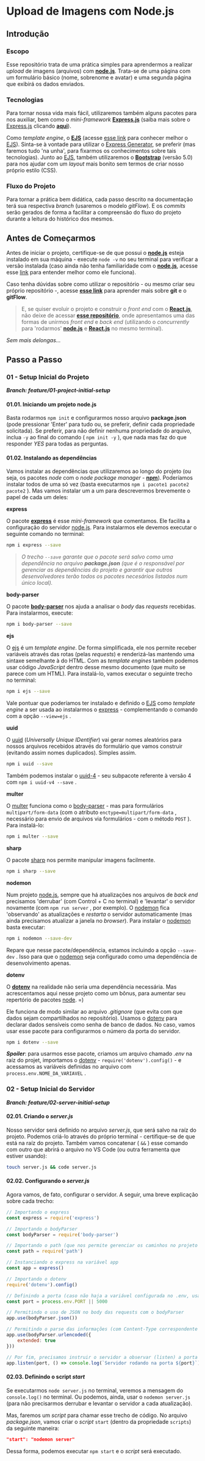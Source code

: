 # Upload de Imagens com Node.js

## Introdução

### Escopo

Esse repositório trata de uma prática simples para aprendermos a realizar _upload_ de imagens (arquivos) com **[node.js](https://nodejs.org/en/)**. Trata-se de uma página com um formulário básico (nome, sobrenome e avatar) e uma segunda página que exibirá os dados enviados.

### Tecnologias

Para tornar nossa vida mais fácil, utilizaremos também alguns pacotes para nos auxiliar, bem como o _mini-framework_ **[Express.js](https://expressjs.com/)** (saiba mais sobre o [Express.js](https://expressjs.com/) clicando **[aqui](https://github.com/Marcelo-Diament/express-intro)**).

Como _template engine_, o **[EJS](https://ejs.co/)** (acesse [esse link](https://github.com/Marcelo-Diament/template-engine-ejs) para conhecer melhor o [EJS](https://ejs.co/)). Sinta-se à vontade para utilizar o [Express Generator](https://github.com/Marcelo-Diament/express-generator), se preferir (mas faremos tudo 'na unha', para fixarmos os conhecimentos sobre tais tecnologias). Junto ao [EJS](https://ejs.co/), também utilizaremos o **[Bootstrap](https://getbootstrap.com/docs/5.0/)** (versão 5.0) para nos ajudar com um _layout_ mais bonito sem termos de criar nosso próprio estilo (CSS).

### Fluxo do Projeto

Para tornar a prática bem didática, cada passo descrito na documentação terá sua respectiva _branch_ (usaremos o modelo _gitFlow_). E os _commits_ serão gerados de forma a facilitar a compreensão do fluxo do projeto durante a leitura do histórico dos mesmos.

## Antes de Começarmos

Antes de iniciar o projeto, certifique-se de que possui o **[node.js](https://nodejs.org/en/)** esteja instalado em sua máquina - execute `node -v` no seu terminal para verificar a versão instalada (caso ainda não tenha familiaridade com o **[node.js](https://nodejs.org/en/)**, acesse esse [link](https://github.com/Marcelo-Diament/node-intro) para entender melhor como ele funciona).

Caso tenha dúvidas sobre como utilizar o repositório - ou mesmo criar seu próprio repositório -, acesse **[esse link](https://thewebdev.com.br/git.php)** para aprender mais sobre **git** e o **gitFlow**.

> E, se quiser evoluir o projeto e construir o _front end_ com o **[React.js](https://pt-br.reactjs.org/)**, não deixe de acessar **[esse repositório](https://github.com/Marcelo-Diament/react-express)**, onde apresentamos uma das formas de unirmos _front end_ e _back end_ (utilizando o _concurrently_ para 'rodarmos' **[node.js](https://nodejs.org/en/)** e **[React.js](https://pt-br.reactjs.org/)** no mesmo terminal).

_Sem mais delongas..._

## Passo a Passo

### 01 - Setup Inicial do Projeto

_**Branch: feature/01-project-initial-setup**_

#### **01.01. Iniciando um projeto node.js**

Basta rodarmos `npm init` e configurarmos nosso arquivo **package.json** (pode pressionar 'Enter' para tudo ou, se preferir, definir cada propriedade solicitada). Se preferir, para não definir nenhuma propriedade do arquivo, inclua `-y` ao final do comando ( `npm init -y` ), que nada mas faz do que responder _YES_ para todas as perguntas.

#### **01.02. Instalando as dependências**

Vamos instalar as dependências que utilizaremos ao longo do projeto (ou seja, os pacotes _node_ com o _node package manager_ - **[npm](https://www.npmjs.com/)**). Poderíamos instalar todos de uma só vez (basta executarmos `npm i pacote1 pacote2 pacote2` ). Mas vamos instalar um a um para descrevermos brevemente o papel de cada um deles:

**express**

O pacote **[express](https://www.npmjs.com/package/express)** é esse _mini-framework_ que comentamos. Ele facilita a configuração do servidor [node.js](https://nodejs.org/en/). Para instalarmos ele devemos executar o seguinte comando no terminal:

``` sh
npm i express --save
```

> _O trecho `--save` garante que o pacote será salvo como uma dependência no arquivo **package.json** (que é o responsável por gerenciar as dependências do projeto e garantir que outros desenvolvedores terão todos os pacotes necesários listados num único local)._

**body-parser**

O pacote **[body-parser](https://www.npmjs.com/package/body-parser)** nos ajuda a analisar o _body_ das _requests_ recebidas. Para instalarmos, execute:

``` sh
npm i body-parser --save
```

**ejs**

O [ejs](https://www.npmjs.com/package/ejs) é um _template engine_. De forma simplificada, ele nos permite receber variáveis através das rotas (pelas _requests_) e renderizá-las mantendo uma sintaxe semelhante à do HTML. Com as _template engines_ também podemos usar código _JavaScript_ dentro desse mesmo documento (que muito se parece com um HTML). Para instalá-lo, vamos executar o seguinte trecho no terminal:

``` sh
npm i ejs --save
```

Vale pontuar que poderíamos ter instalado e definido o [EJS](https://ejs.co/) como _template engine_ a ser usada ao instalarmos o [express](https://www.npmjs.com/package/express) - complementando o comando com a opção `--view=ejs` .

**uuid**

O [uuid](https://www.npmjs.com/package/uuid) (_Universally Unique IDentifier_) vai gerar nomes aleatórios para nossos arquivos recebidos através do formulário que vamos construir (evitando assim nomes duplicados). Simples assim.

``` sh
npm i uuid --save
```

Também podemos instalar o [uuid-4](https://www.npmjs.com/package/uuid-4) - seu subpacote referente à versão 4 com `npm i uuid-v4 --save` .

**multer**

O [multer](https://www.npmjs.com/package/multer) funciona como o [body-parser](https://www.npmjs.com/package/body-parser) - mas para formulários `multipart/form-data` (com o atributo `enctype=multipart/form-data` , necessário para envio de arquivos via formulários - com o método `POST` ). Para instalá-lo:

``` sh
npm i multer --save
```

**sharp**

O pacote [sharp](https://www.npmjs.com/package/sharp) nos permite manipular imagens facilmente.

``` sh
npm i sharp --save
```

**nodemon**

Num projeto [node.js](https://nodejs.org/en/), sempre que há atualizações nos arquivos de _back end_ precisamos 'derrubar' (com Control + C no terminal) e 'levantar' o servidor novamente (com `npm run server` , por exemplo). O [nodemon](https://www.npmjs.com/package/nodemon) fica 'observando' as atualizações e _restarta_ o servidor automaticamente (mas ainda precisamos atualizar a janela no _browser_). Para instalar o [nodemon](https://www.npmjs.com/package/nodemon) basta executar:

``` sh
npm i nodemon --save-dev
```

Repare que nesse pacote/dependência, estamos incluindo a opção `--save-dev` . Isso para que o [nodemon](https://www.npmjs.com/package/nodemon) seja configurado como uma dependência de desenvolvimento apenas.

**dotenv**

O **[dotenv](https://www.npmjs.com/package/dotenv)** na realidade não seria uma dependência necessária. Mas acrescentamos aqui nesse projeto como um bônus, para aumentar seu repertório de pacotes [node](https://nodejs.org/en/). =)

Ele funciona de modo similar ao arquivo _.gitignore_ (que evita com que dados sejam compartilhados no repositório). Usamos o [dotenv](https://www.npmjs.com/package/dotenv) para declarar dados sensíveis como senha de banco de dados. No caso, vamos usar esse pacote para configurarmos o número da porta do servidor.

``` sh
npm i dotenv --save
```

**_Spoiler_**: para usarmos esse pacote, criamos um arquivo chamado _.env_ na raíz do projet, importamos o [dotenv](https://www.npmjs.com/package/dotenv) - `require('dotenv').config()` - e acessamos as variáveis definidas no arquivo com `process.env.NOME_DA_VARIAVEL` .

### 02 - Setup Inicial do Servidor

_**Branch: feature/02-server-initial-setup**_

#### **02.01. Criando o _server.js_**

Nosso servidor será definido no arquivo _server.js_, que será salvo na raíz do projeto. Podemos criá-lo através do próprio terminal - certifique-se de que está na raíz do projeto. Também vamos concatenar ( `&&` ) esse comando com outro que abrirá o arquivo no VS Code (ou outra ferramenta que estiver usando):

``` sh
touch server.js && code server.js
```

#### **02.02. Configurando o _server.js_**

Agora vamos, de fato, configurar o servidor. A seguir, uma breve explicação sobre cada trecho:

``` js
// Importando o express
const express = require('express')

// Importando o bodyParser
const bodyParser = require('body-parser')

// Importando o path (que nos permite gerenciar os caminhos no projeto mais facilmente)
const path = require('path')

// Instanciando o express na variável app
const app = express()

// Importando o dotenv
require('dotenv').config()

// Definindo a porta (caso não haja a variável configurada no .env, usará o segundo valor)
const port = process.env.PORT || 5000

// Permitindo o uso de JSON no body das requests com o bodyParser
app.use(bodyParser.json())

// Permitindo o parse das informações (com Content-Type correspondente ao type) vindas no body das requests com o bodyParser. O true permite informações encadeadas (usa a lib qs, com false usaria a lib querystring)
app.use(bodyParser.urlencoded({
    extended: true
}))

// Por fim, precisamos instruir o servidor a observar (listen) a porta definida - isso nos permite acessar localhost:PORTA_DEFINIDA para visualizarmos nosso projeto. Perceba que, além da porta, podemos passar um segundo parâmetro - uma função callback que, nesse caso, retorna um console.log para avisar que o servidor está 'rodando' na porta definida.
app.listen(port, () => console.log(`Servidor rodando na porta ${port}`))
```

#### **02.03. Definindo o script _start_**

Se executarmos `node server.js` no terminal, veremos a mensagem do `console.log()` no terminal. Ou podemos, ainda, usar o `nodemon server.js` (para não precisarmos derrubar e levantar o servidor a cada atualização).

Mas, faremos um _script_ para chamar esse trecho de código. No arquivo _package.json_, vamos criar o _script_ `start` (dentro da propriedade `scripts`) da seguinte maneira:

```json
"start": "nodemon server"
```

Dessa forma, podemos executar `npm start` e o _script_ será executado.
